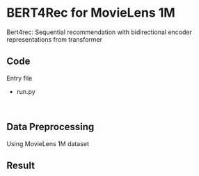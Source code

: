 # BERT4Rec for MovieLens 1M
Bert4rec: Sequential recommendation with bidirectional encoder representations from transformer<br/>


## Code
Entry file
- run.py

<br/>

## Data Preprocessing
Using MovieLens 1M dataset <br/>

## Result
